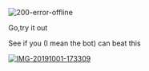 <a><img src="https://i.ibb.co/ZdbmxFc/200-error-offline.png" alt="200-error-offline" border="0" /></a>


Go,try it out

See if you (I mean the bot) can beat this


<a href="https://ibb.co/3Fx7H0K"><img src="https://i.ibb.co/n1XbSDp/IMG-20191001-173309.jpg" alt="IMG-20191001-173309" border="0" /></a>

